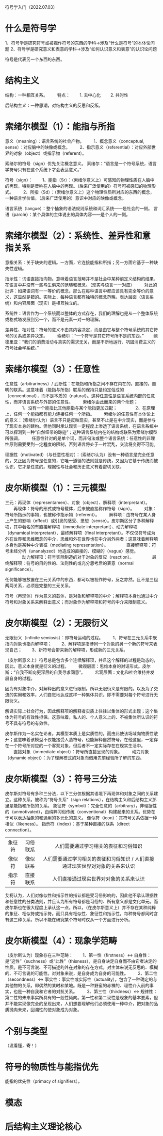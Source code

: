 符号学入门（2022.07.03）

# 什么是符号学
1、符号学是研究符号或被视作符号的东西的学科→涉及“什么是符号”的本体论问题
2、符号学是研究意义和表意的学科→涉及“如何认识意义和表意”的认识论问题

符号是代表另一个东西的东西。

# 结构主义
结构：一种相互关系。
　　特点：
　　1. 去中心化
　　2. 共时性

后结构主义：一种思潮，对结构主义的反思和反叛。

# 索绪尔模型（1）：能指与所指
意义（meaning）：语言系统的社会产物。
　　1、概念意义（conceptual, sense）：对应脑中的映像或概念。
　　2、指示意义（referential）：对应外部世界的对象（object）或指示物（referent）。

索绪尔的符号（sign）优先关注概念意义。
索绪尔：“语言是一个符号系统，语言学符号只有在这个系统下才会表达意义。”

符号（sign）：
　　1、能指（Sr）：（索绪尔意义上）可感知的物理性质在人脑中的再现，特别是音响在人脑中的再现。（后来广泛使用的）符号可被感知的物理形式。
　　2、所指（Sd）：（索绪尔意义上）这个物理性质所对应的东西的概念，一种语言学价值。（后来广泛使用的）意识中对应的映像或概念。

语言系统（langue）：整个抽象的语法规则系统和词汇系统——是社会的一侧。
言语（parole）：某个具体的主体说出的具体内容——是个人的一侧。

# 索绪尔模型（2）：系统性、差异性和意指关系
意指关系：关于缺失的逻辑。一方面，它连接能指和所指；另一方面它基于一种缺失性逻辑。

指示性：词语直接指向物。意味着语言范畴并不是社会中某种前定义结构的结果、在语言中并没有一些与生俱来的范畴和概念。（现实与语言一一对应）
　　对此的批评：如果语词有一一等价的概念，那么在每种语言中都应该具有完全等价的意义，这显然是错的。实际上，每种语言都有独特的概念范畴。表达层面（语言系统）和内容层面（现实）是相互独立的。

系统性：语言作为一个系统而以整体的方式存在，我们的理解也是从一个整体系统或格式塔发展到另一个，而不是元素一对一的理解。

差异性、相对性：符号的意义不由其内容决定，而是由它与整个符号系统的其它符号的关系或差异决定。
　　索绪尔：“一个符号是其它符号所不是的东西。”
　　鲍德里亚：“我们的消费活动与真实的需求无关，而是不断地运行、巩固消费主义的符号社会学系统。”

# 索绪尔模型（3）：任意性
任意性（arbitrariness）/ 武断性：在能指和所指之间不存在内在的，直接的，自明的联系。这意味着（能指与所指）联系的保持只是约定俗成的（conventional），而不是本质的（natural）。这种任意性是语言系统内部的任意性，而非语言系统与外部的任意性。
　　索绪尔由此而来的两个命题；
　　　　1、没有一个能指比其他能指与某个能指更加匹配；
　　　　2、在原理上，任何一个能指都有能力连接任何一个所指。
　　索绪尔的任意性有本体论上的意义：（索绪尔认为）语言不只是反映现实，甚至不止是在中介现实，而是参与了现实本身的建构。但他同时承认现实一定程度上渗透了语言系统，在语言系统中可以探测到一种“自然纽带的踪迹”；这种语言系统内在的结构或联系为索绪尔模型所强调。
　　任意性针对的是单个词，而非句法或整个语言系统：任意性的非理性原则需要受到一定程度的限制，否则语言将处于一片混乱，交流将变得不可能。

理据性（motivated）（与任意性相对）：（索绪尔认为）没有一种语言是完全任意的，又正因为符号是任意的，它唯一遵循的法则就是传统，又因为它基于传统而被认识，它才是任意的。理据性与社会和历史意义有着密切关联。

# 皮尔斯模型（1）：三元模型
三元：再现体（representamen）、对象（object）、解释项（interpretant）。
　　再现体：符号的形式或符号载体，后来被直接称作符号（sign）。
　　对象：符号所指示的事物，也被称作指示物（referent）。
　　解释项：由符号在某人身上产生的影响（effect）或引发的感受、思想（sense）。皮尔斯区分了多种解释项，其中著名的有直接解释项（immediate interpretant）、动力解释项（dynamical interpretant）、最终解释项（final interpretant）。不仅仅符号成为外在世界和思维概念的中介，思维和外在世界也在中介另外两者；这意味着解释项本身也是某种中介表征（mediating representation）。
　　　　直接解释项：符号未经分析（unanalyzed）地造成的直接的、模糊的（vague）感觉。
　　　　动力解释项：符号实际制造的对于对象的反应（reaction）。
　　　　最终解释项：符号的目的性的、法则性的或充分思考后的表意（normal significance）。

任何能够被放置在三元关系中的东西，都可以被视作符号，反之亦然。且不是三组两两关系，必须是完整的三元关系。

符号（再现体）作为意义的载体，是对象和解释项的中介；解释项本身也通过中介符号和对象关系来解释出意义；而对象作为解释项和符号的中介来限制意义。

# 皮尔斯模型（2）：无限衍义
无限衍义（infinite semiosis）：即符号运动的过程。
　　1、符号在三元关系中既指向对象也指向解释项；
　　2、解释项是指涉同一个对象的另一个新的符号来表现自己；
　　3、新符号会带来新的解释项，形成新的三元关系。

（皮尔斯意义上）符号总是包含多个连续解释项，并且这个解释的过程是动态的，因此，意义本身就是衍义的过程。
　　微观层面：思维本身的对话形式。皮尔斯：“自我不断向更深层的自我寻求同意”。
　　宏观层面：文化和社会维持并发展自身的过程。

因为有对象中介，对解释出的意义进行限制，所以无限衍义是有限的。以及为了交流的实用和效率，人们自觉地达成这样一种集体共识，即不需要对每个符号进行无限衍义。

解译实际上社会行为，因此解释项的解释者实质上往往以集体的形式出现；这个集体为符号的有效性担保。这意味着，私人的、个人意义上的、不被集体所认识的符号不具有符号的有效性。

皮尔斯作为一名实在论者，其模型本质上是实质性的，而由此使该场域向物质性敞开；这意味着该模型不仅能接受人造符号，也能解释自然符号。在他这里，一定存在一个符号所对应的一个客观对象，但后者不一定实际存在在现实生活中。
　　直接对象（immediate object）：符号所直接呈现的对象。
　　动力对象（dynamic object）：为了理解模式的对象而借用先前经验所了解的东西。

# 皮尔斯模型（3）：符号三分法
皮尔斯对符号有多种三分法，以下三分仅根据其语境下再现体和对象之间的关系建立。这种关系，被称为“符号关系”（sign relations），在结构主义和后结构主义那里是能指和所指的关系。
象征符（symbol）：完全任意的（arbitrary），非理据性的（unmotivated），由纯粹习俗传统（conventional）构建起来的关系。优势在于可以表达抽象的和通用的多元化的意义。
像似符（icon）：其符号关系依据一种相似（likeness）。
指示符（index）：基于某种直接的联系（direct connection）。

|   |   |   |
|:----:|:----:|:----:|
|   象征符   |  习俗联系    |  人们需要通过学习相关的表征和习俗知识    |
|  像似符    |  像似联系    |   人们需要通过学习相关的表征和习俗知识 / 人们直接通过现实世界对对象的关系来认识   |
|   指示符   |  直接联系    |  人们直接通过现实世界对对象的关系来认识    |

艾柯认为，人们对像似性和指示性的指认都是受习俗影响的，因此他不承认理据性和任意性的分类法则，并且认为所有符号都是习俗的、所有意义都是文化单元。而皮尔斯也在很大程度上承认这一点。所以，（在皮尔斯意义上）并不存在某种纯粹的象征、相似符或指示符，而只具有相似性、象征性和指示性。每种符号都同时含有这三种关系，所以不能在研究某个符号时仅从一个方面进行分析。

# 皮尔斯模型（4）：现象学范畴
（皮尔斯认为）现象存在三种范畴：
　　1、第一性（firstness）↔ 自身性：是“这性”（suchness）或“此性”（thisness），是自身决定自身而不由它者决定的性质。是不可言说、不可描述的外在对象的存在方式。对主体来说无反思的、模糊的、不可言说的可能性。对对象来说，是自身成为自身的可能性。
　　2、第二性（secondness）↔ 事实性：事实性或实际性（actuality），包含了一种确定的与其他物的关系，即偶然的某时和某地。既是一种野蛮的赤裸的、理性介入前的事实，也是一种自我和它者的对抗关系。
　　3、第三性（thirdness）↔ 规律性：第二性的未来事实所具有的一般性倾向。第一性和第二现性是现象的基本要素，但并不能实现像完全的呈现出来，人们想要理解他们必须使用一种中介，把对象的品质抛向未来，回溯性的使对象成为对象。

# 个别与类型
（没看懂，寄！）

# 符号的物质性与能指优先
能指的优先性（primacy of signifiers）。

# 模态

# 后结构主义理论核心